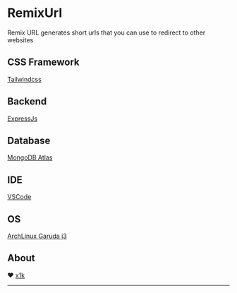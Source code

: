 # RemixUrl

Remix URL generates short urls that you can use to redirect to other websites

## CSS Framework

[Tailwindcss](https://tailwindcss.com/)

## Backend

[ExpressJs](https://expressjs.com)

## Database

[MongoDB Atlas](https://mongodb.com)

## IDE

[VSCode](https://code.visualstudio.com)

## OS

[ArchLinux Garuda i3](http://garudalinux.org/)

## About

❤️ [x1k](https://github.com/en1tan)

---
